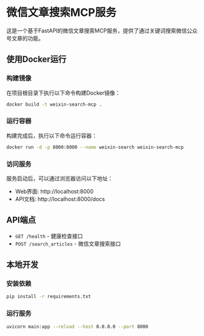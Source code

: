 # 微信文章搜索MCP服务

这是一个基于FastAPI的微信文章搜索MCP服务，提供了通过关键词搜索微信公众号文章的功能。

## 使用Docker运行

### 构建镜像

在项目根目录下执行以下命令构建Docker镜像：

```bash
docker build -t weixin-search-mcp .
```

### 运行容器

构建完成后，执行以下命令运行容器：

```bash
docker run -d -p 8000:8000 --name weixin-search weixin-search-mcp
```

### 访问服务

服务启动后，可以通过浏览器访问以下地址：

- Web界面: http://localhost:8000
- API文档: http://localhost:8000/docs

## API端点

- `GET /health` - 健康检查接口
- `POST /search_articles` - 微信文章搜索接口

## 本地开发

### 安装依赖

```bash
pip install -r requirements.txt
```

### 运行服务

```bash
uvicorn main:app --reload --host 0.0.0.0 --port 8000
``` 